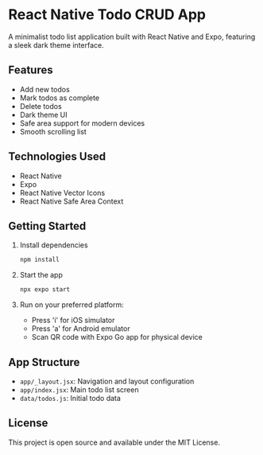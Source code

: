 # React Native Todo CRUD App

A minimalist todo list application built with React Native and Expo, featuring a sleek dark theme interface.

## Features

- Add new todos
- Mark todos as complete
- Delete todos
- Dark theme UI
- Safe area support for modern devices
- Smooth scrolling list

## Technologies Used

- React Native
- Expo
- React Native Vector Icons
- React Native Safe Area Context

## Getting Started

1. Install dependencies
   ```bash
   npm install
   ```

2. Start the app
   ```bash
   npx expo start
   ```

3. Run on your preferred platform:
   - Press 'i' for iOS simulator
   - Press 'a' for Android emulator
   - Scan QR code with Expo Go app for physical device

## App Structure

- `app/_layout.jsx`: Navigation and layout configuration
- `app/index.jsx`: Main todo list screen
- `data/todos.js`: Initial todo data

## License

This project is open source and available under the MIT License.
